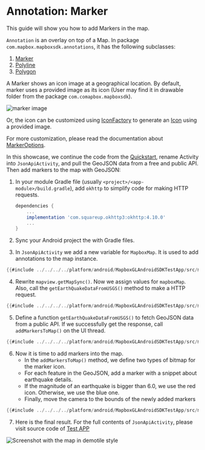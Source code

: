 # Annotation: Marker

This guide will show you how to add Markers in the map.

`Annotation` is an overlay on top of a Map. In package
`com.mapbox.mapboxsdk.annotations`, it has the following subclasses:
1. [Marker]
2. [Polyline]
3. [Polygon]

A Marker shows an icon image at a geographical location. By default, marker uses
a provided image as its icon (User may find it in drawable folder from the package
`com.comapbox.mapboxsdk`).

![marker image]

Or, the icon can be customized using [IconFactory] to generate an
[Icon] using a provided image.

For more customization, please read the documentation about [MarkerOptions].

In this showcase, we continue the code from the [Quickstart],
rename Activity into `JsonApiActivity`,
and pull the GeoJSON data from a free and public API.
Then add markers to the map with GeoJSON:

1. In your module Gradle file (usually `<project>/<app-module>/build.gradle`), add
   `okhttp` to simplify code for making HTTP requests.


    ```gradle
    dependencies {
        ...
        implementation 'com.squareup.okhttp3:okhttp:4.10.0'
        ...
    }
    ```

2. Sync your Android project the with Gradle files.

3. In `JsonApiActivity` we add a new variable for `MapboxMap`.
   It is used to add annotations to the map instance.

```kotlin
{{#include ../../../../platform/android/MapboxGLAndroidSDKTestApp/src/main/java/com/mapbox/mapboxsdk/testapp/activity/annotation/JsonApiActivity.kt:top}}
```

4. Rewrite `mapview.getMapSync()`. Now we assign values for `mapboxMap`.
   Also, call the `getEarthQuakeDataFromUSGS()` method to make a HTTP request.

```kotlin
{{#include ../../../../platform/android/MapboxGLAndroidSDKTestApp/src/main/java/com/mapbox/mapboxsdk/testapp/activity/annotation/JsonApiActivity.kt:mapAsync}}
```

5. Define a function `getEarthQuakeDataFromUSGS()` to fetch GeoJSON data from a public API.
   If we successfully get the response, call `addMarkersToMap()` on the UI thread.

```kotlin
{{#include ../../../../platform/android/MapboxGLAndroidSDKTestApp/src/main/java/com/mapbox/mapboxsdk/testapp/activity/annotation/JsonApiActivity.kt:getEarthquakes}}
```

6. Now it is time to add markers into the map.
   - In the `addMarkersToMap()` method, we define two types of bitmap for the marker icon.
   - For each feature in the GeoJSON, add a marker with a snippet about earthquake details.
   - If the magnitude of an earthquake is bigger than 6.0, we use the red icon. Otherwise, we use the blue one.
   - Finally, move the camera to the bounds of the newly added markers

```kotlin
{{#include ../../../../platform/android/MapboxGLAndroidSDKTestApp/src/main/java/com/mapbox/mapboxsdk/testapp/activity/annotation/JsonApiActivity.kt:addMarkers}}
```

7. Here is the final result. For the full contents of `JsonApiActivity`, please visit source code of [Test APP]

<div style="align: center">
  <img src="https://github.com/maplibre/maplibre-native/assets/19887090/00446249-9b19-4a48-8a46-00d4c5a2f981" alt="Screenshot with the map in demotile style">
</div>

[Marker]: https://maplibre.org/maplibre-native/android/api/-map-libre%20-native%20for%20-android/com.mapbox.mapboxsdk.annotations/-marker/index.html
[Polyline]: https://maplibre.org/maplibre-native/android/api/-map-libre%20-native%20for%20-android/com.mapbox.mapboxsdk.annotations/-polyline/index.html
[Polygon]: https://maplibre.org/maplibre-native/android/api/-map-libre%20-native%20for%20-android/com.mapbox.mapboxsdk.annotations/-polygon/index.html
[marker image]: https://raw.githubusercontent.com/maplibre/maplibre-native/main/test/fixtures/sprites/default_marker.png
[IconFactory]: https://maplibre.org/maplibre-native/android/api/-map-libre%20-native%20for%20-android/com.mapbox.mapboxsdk.annotations/-icon-factory/index.html
[Icon]: https://maplibre.org/maplibre-native/android/api/-map-libre%20-native%20for%20-android/com.mapbox.mapboxsdk.annotations/-icon/index.html
[Quickstart]: ./getting-started-guide.md
[mvn]: https://mvnrepository.com/artifact/org.maplibre.gl/android-plugin-annotation-v9
[Android Developer Documentation]: https://developer.android.com/topic/libraries/architecture/coroutines
[MarkerOptions]: https://maplibre.org/maplibre-native/android/api/-map-libre%20-native%20for%20-android/com.mapbox.mapboxsdk.annotations/-marker-options/index.html
[Test App]: https://github.com/maplibre/maplibre-native/tree/main/platform/android/MapboxGLAndroidSDKTestApp/src/main/java/com/mapbox/mapboxsdk/testapp/activity/annotation/JsonApiActivity.kt
